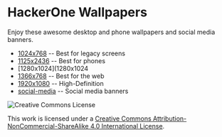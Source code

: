 # HackerOne Wallpapers

Enjoy these awesome desktop and phone wallpapers and social media banners.

* [1024x768](1024x768) -- Best for legacy screens
* [1125x2436](1125x2436) -- Best for phones
* [1280x1024](1280x1024
* [1366x768](1366x768) -- Best for the web
* [1920x1080](1920x1080) -- High-Definition
* [social-media](social-media) -- Social media banners

![Creative Commons License](https://i.creativecommons.org/l/by-nc-sa/4.0/88x31.png)

This work is licensed under a [Creative Commons Attribution-NonCommercial-ShareAlike
4.0 International License](https://creativecommons.org/licenses/by-nc-sa/4.0/).
